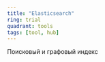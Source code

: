```yaml
---
title: "Elasticsearch"
ring: trial
quadrant: tools
tags: [tool, hub]
---
```


Поисковый и графовый индекс
